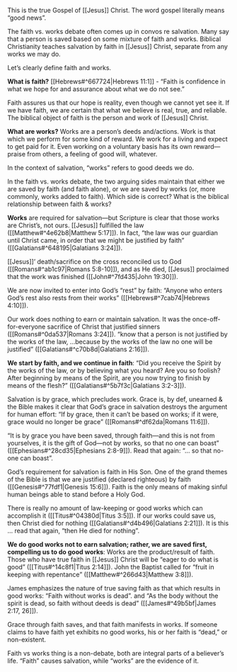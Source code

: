 This is the true Gospel of [[Jesus]] Christ.
The word gospel literally means “good news”.

The faith vs. works debate often comes up in convos re salvation. Many say that a person is saved based on some mixture of faith and works. Biblical Christianity teaches salvation by faith in [[Jesus]] Christ, separate from any works we may do.

Let’s clearly define faith and works. 

**What is faith?**
[[Hebrews#^667724|Hebrews 11:1]] - “Faith is confidence in what we hope for and assurance about what we do not see.”

Faith assures us that our hope is reality, even though we cannot yet see it. If we have faith, we are certain that what we believe is real, true, and reliable. The biblical object of faith is the person and work of [[Jesus]] Christ.

**What are works?**
Works are a person’s deeds and/actions. Work is that which we perform for some kind of reward. We work for a living and expect to get paid for it. Even working on a voluntary basis has its own reward—praise from others, a feeling of good will, whatever.

In the context of salvation, “works” refers to good deeds we do.

In the faith vs. works debate, the two arguing sides maintain that either we are saved by faith (and faith alone), or we are saved by works (or, more commonly, works added to faith). Which side is correct? What is the biblical relationship between faith & works?

**Works** are required for salvation—but Scripture is clear that those works are Christ’s, not ours. [[Jesus]] fulfilled the law ([[Matthew#^4e62b8|Matthew 5:17]]). In fact, “the law was our guardian until Christ came, in order that we might be justified by faith” ([[Galatians#^648195|Galatians 3:24]]).

[[Jesus]]’ death/sacrifice on the cross reconciled us to God ([[Romans#^ab1c97|Romans 5:8-10]]), and as He died, [[Jesus]] proclaimed that the work was finished ([[John#^7fd435|John 19:30]]).

We are now invited to enter into God’s “rest” by faith: “Anyone who enters God’s rest also rests from their works” ([[Hebrews#^7cab74|Hebrews 4:10]]).

Our work does nothing to earn or maintain salvation. It was the once-off-for-everyone sacrifice of Christ that justified sinners ([[Romans#^0da537|Romans 3:24]]). “know that a person is not justified by the works of the law, …because by the works of the law no one will be justified” ([[Galatians#^c70b8d|Galatians 2:16]]).

**We start by faith, and we continue in faith**: “Did you receive the Spirit by the works of the law, or by believing what you heard? Are you so foolish? After beginning by means of the Spirit, are you now trying to finish by means of the flesh?” ([[Galatians#^5b7f3c|Galatians 3:2-3]]).

Salvation is by grace, which precludes work. Grace is, by def, unearned & the Bible makes it clear that God’s grace in salvation destroys the argument for human effort: “If by grace, then it can’t be based on works; if it were, grace would no longer be grace” ([[Romans#^df62da|Romans 11:6]]).

“It is by grace you have been saved, through faith—and this is not from yourselves, it is the gift of God—not by works, so that no one can boast” ([[Ephesians#^28cd35|Ephesians 2:8-9]]). Read that again: “… so that no-one can boast”.

God’s requirement for salvation is faith in His Son. One of the grand themes of the Bible is that we are justified (declared righteous) by faith ([[Genesis#^77fdf1|Genesis 15:6]]). Faith is the only means of making sinful human beings able to stand before a Holy God.

There is really no amount of law-keeping or good works which can accomplish it ([[Titus#^04380d|Titus 3:5]]). If our works could save us, then Christ died for nothing ([[Galatians#^d4b496|Galatians 2:21]]). It is this … read that again, “then He died for nothing”.

**We do good works not to earn salvation; rather, we are saved first, compelling us to do good works**: Works are the product/result of faith. Those who have true faith in [[Jesus]] Christ will be “eager to do what is good” ([[Titus#^14c8f1|Titus 2:14]]). John the Baptist called for “fruit in keeping with repentance” ([[Matthew#^266d43|Matthew 3:8]]).

James emphasizes the nature of true saving faith as that which results in good works: “Faith without works is dead”.  and “As the body without the spirit is dead, so faith without deeds is dead” ([[James#^49b5bf|James 2:17, 26]]).

Grace through faith saves, and that faith manifests in works. If someone claims to have faith yet exhibits no good works, his or her faith is “dead,” or non-existent.

Faith vs works thing is a non-debate, both are integral parts of a believer’s life. “Faith” causes salvation, while “works” are the evidence of it.
